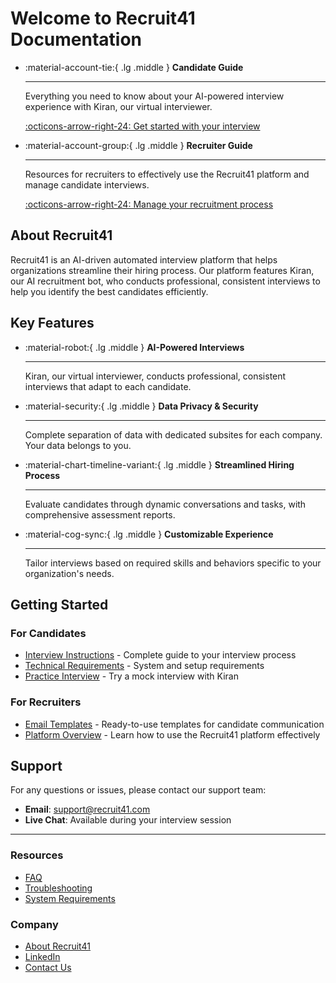 # Welcome to Recruit41 Documentation

<div class="grid cards" markdown>

- :material-account-tie:{ .lg .middle } __Candidate Guide__

    ---

    Everything you need to know about your AI-powered interview experience with Kiran, our virtual interviewer.

    [:octicons-arrow-right-24: Get started with your interview](candidate-guide/index.md)

- :material-account-group:{ .lg .middle } __Recruiter Guide__

    ---

    Resources for recruiters to effectively use the Recruit41 platform and manage candidate interviews.

    [:octicons-arrow-right-24: Manage your recruitment process](recruiter-guide/index.md)

</div>

## About Recruit41

Recruit41 is an AI-driven automated interview platform that helps organizations streamline their hiring process. Our platform features Kiran, our AI recruitment bot, who conducts professional, consistent interviews to help you identify the best candidates efficiently.

## Key Features

<div class="grid cards" markdown>

- :material-robot:{ .lg .middle } __AI-Powered Interviews__

    ---

    Kiran, our virtual interviewer, conducts professional, consistent interviews that adapt to each candidate.

- :material-security:{ .lg .middle } __Data Privacy & Security__

    ---

    Complete separation of data with dedicated subsites for each company. Your data belongs to you.

- :material-chart-timeline-variant:{ .lg .middle } __Streamlined Hiring Process__

    ---

    Evaluate candidates through dynamic conversations and tasks, with comprehensive assessment reports.

- :material-cog-sync:{ .lg .middle } __Customizable Experience__

    ---

    Tailor interviews based on required skills and behaviors specific to your organization's needs.

</div>

## Getting Started

### For Candidates

- [Interview Instructions](candidate-guide/interview-instructions.md) - Complete guide to your interview process
- [Technical Requirements](candidate-guide/index.md) - System and setup requirements
- [Practice Interview](https://demo.recruit41.com/) - Try a mock interview with Kiran

### For Recruiters

- [Email Templates](recruiter-guide/email-templates.md) - Ready-to-use templates for candidate communication
- [Platform Overview](recruiter-guide/index.md) - Learn how to use the Recruit41 platform effectively

## Support

For any questions or issues, please contact our support team:

- **Email**: [support@recruit41.com](mailto:support@recruit41.com)
- **Live Chat**: Available during your interview session

---

<div class="grid" markdown>

<div markdown>

### Resources

- [FAQ](candidate-guide/interview-instructions.md#frequently-asked-questions-faqs)
- [Troubleshooting](candidate-guide/index.md)
- [System Requirements](candidate-guide/index.md)

</div>

<div markdown>

### Company

- [About Recruit41](https://recruit41.com/)
- [LinkedIn](https://www.linkedin.com/company/recruit41)
- [Contact Us](mailto:support@recruit41.com)

</div>

</div>